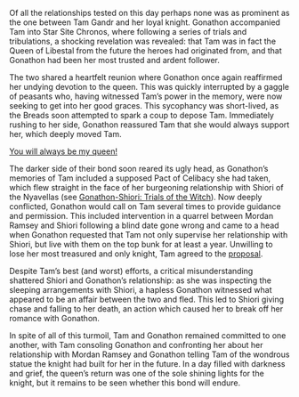 <!-- title: The Queen’s Gambit -->

Of all the relationships tested on this day perhaps none was as prominent as the one between Tam Gandr and her loyal knight. Gonathon accompanied Tam into Star Site Chronos, where following a series of trials and tribulations, a shocking revelation was revealed: that Tam was in fact the Queen of Libestal from the future the heroes had originated from, and that Gonathon had been her most trusted and ardent follower. 

The two shared a heartfelt reunion where Gonathon once again reaffirmed her undying devotion to the queen. This was quickly interrupted by a gaggle of peasants who, having witnessed Tam’s power in the memory, were now seeking to get into her good graces. This sycophancy was short-lived, as the Breads soon attempted to spark a coup to depose Tam. Immediately rushing to her side, Gonathon reassured Tam that she would always support her, which deeply moved Tam.

[You will always be my queen!](#embed:https://www.youtube.com/live/BSPi8sTHdAY?si=k33dxJgsRB5jPFyu&t=9770)

The darker side of their bond soon reared its ugly head, as Gonathon’s memories of Tam included a supposed Pact of Celibacy she had taken, which flew straight in the face of her burgeoning relationship with Shiori of the Nyavellas (see [Gonathon-Shiori: Trials of the Witch](#edge:gigi-shiori)). Now deeply conflicted, Gonathon would call on Tam several times to provide guidance and permission. This included intervention in a quarrel between Mordan Ramsey and Shiori following a blind date gone wrong and came to a head when Gonathon requested that Tam not only supervise her relationship with Shiori, but live with them on the top bunk for at least a year. Unwilling to lose her most treasured and only knight, Tam agreed to the [proposal](https://www.youtube.com/live/BSPi8sTHdAY?si=GZzaSx6FFBlTbIpm&t=12615). 

Despite Tam’s best (and worst) efforts, a critical misunderstanding shattered Shiori and Gonathon’s relationship: as she was inspecting the sleeping arrangements with Shiori, a hapless Gonathon witnessed what appeared to be an affair between the two and fled. This led to Shiori giving chase and falling to her death, an action which caused her to break off her romance with Gonathon. 

In spite of all of this turmoil, Tam and Gonathon remained committed to one another, with Tam consoling Gonathon and confronting her about her relationship with Mordan Ramsey and Gonathon telling Tam of the wondrous statue the knight had built for her in the future. In a day filled with darkness and grief, the queen’s return was one of the sole shining lights for the knight, but it remains to be seen whether this bond will endure.